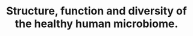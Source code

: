 ---
authors: Human Microbiome Project Consortium
carousel: false
dccs:
- HMP
doi: 10.1038/nature11234
featured: false
issue: '7402'
journal: Nature
keywords: '["Male", "Metagenomics", "RNA, Ribosomal, 16S", "Phenotype", "Young Adult",
  "Biodiversity", "Adult", "Bacteria", "Metabolic Networks and Pathways", "Metagenome",
  "Female", "Ecosystem", "Health", "Adolescent", "Humans"]'
landmark: true
layout: '@/layouts/Publication.astro'
page: 207-14
pmcid: PMC3564958
pmid: 22699609
title: Structure, function and diversity of the healthy human microbiome.
volume: '486'
year: 2012
---